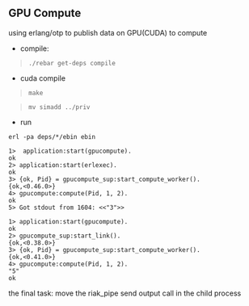 ## GPU Compute

using erlang/otp to publish data on GPU(CUDA) to compute

* compile:

> `./rebar get-deps compile`

* cuda compile

> `make`

> `mv simadd ../priv`

* run

```
erl -pa deps/*/ebin ebin

1>  application:start(gpucompute).
ok
2> application:start(erlexec).
ok
3> {ok, Pid} = gpucompute_sup:start_compute_worker().           
{ok,<0.46.0>}
4> gpucompute:compute(Pid, 1, 2).
ok
5> Got stdout from 1604: <<"3">>

  ```


 ```
 1> application:start(gpucompute).
 ok
 2> gpucompute_sup:start_link().    
 {ok,<0.38.0>}
 3> {ok, Pid} = gpucompute_sup:start_compute_worker().
 {ok,<0.41.0>}
 4> gpucompute:compute(Pid, 1, 2).
 "5"
 ok
 ```

 the final task: move the riak_pipe send output call in the child process
